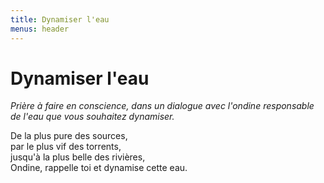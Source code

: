 ```yaml
---
title: Dynamiser l'eau
menus: header
---
```

# Dynamiser l'eau

_Prière à faire en conscience, dans un dialogue avec l'ondine responsable de l'eau que vous souhaitez dynamiser._

De la plus pure des sources,<br/>
par le plus vif des torrents,<br/>
jusqu'à la plus belle des rivières,<br/>
Ondine, rappelle toi et dynamise cette eau.
